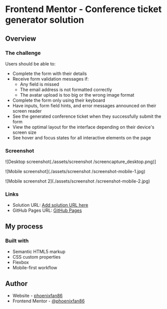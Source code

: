# Frontend Mentor - Conference ticket generator solution

## Overview

### The challenge

Users should be able to:

- Complete the form with their details
- Receive form validation messages if:
  - Any field is missed
  - The email address is not formatted correctly
  - The avatar upload is too big or the wrong image format
- Complete the form only using their keyboard
- Have inputs, form field hints, and error messages announced on their screen reader
- See the generated conference ticket when they successfully submit the form
- View the optimal layout for the interface depending on their device's screen size
- See hover and focus states for all interactive elements on the page

### Screenshot

![Desktop screenshot(./assets/screenshot
/screencapture_desktop.png)]

![Mobile screenshot](./assets/screenshot
/screenshot-mobile-1.jpg)

![Mobile screenshot 2](./assets/screenshot
/screenshot-mobile-2.jpg)

### Links

- Solution URL: [Add solution URL here](https://your-solution-url.com)
- GitHub Pages URL: [GitHub Pages](https://phoenixfan86.github.io/Conference-ticket-generator/)

## My process

### Built with

- Semantic HTML5 markup
- CSS custom properties
- Flexbox
- Mobile-first workflow

## Author

- Website - [phoenixfan86](https://phoenixfan86.github.io/Portfolio_page/)
- Frontend Mentor - [@phoenixfan86](https://www.frontendmentor.io/profile/phoenixfan86)
